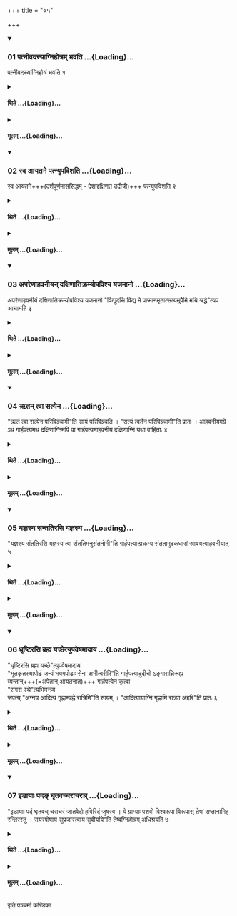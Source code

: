 +++
title = "०५"

+++

<div class="js_include" includetitle="true" newlevelforh1="3" unfilled url="/vedAH_yajuH/taittirIyam/sUtram/ApastambaH/shrautam/vishvAsa-prastutiH/06/05/01_patnIvadasyAgnihotram_bhavati.md">
<details open><summary><h3>01 पत्नीवदस्याग्निहोत्रम् भवति ...{Loading}...</h3></summary>

पत्नीवदस्याग्निहोत्रं भवति १  

</details>
</div>
<div class="js_include collapsed" newlevelforh1="4" title="थिते" unfilled url="/vedAH_yajuH/taittirIyam/sUtram/ApastambaH/shrautam/thite/06/05/01_patnIvadasyAgnihotram_bhavati.md">
<details><summary><h4>थिते ...{Loading}...</h4></summary>

पत्नीवदस्याग्निहोत्रं भवति १
</details>
</div>
<div class="js_include collapsed" newlevelforh1="4" title="मूलम्" unfilled url="/vedAH_yajuH/taittirIyam/sUtram/ApastambaH/shrautam/mUlam/06/05/01_patnIvadasyAgnihotram_bhavati.md">
<details><summary><h4>मूलम् ...{Loading}...</h4></summary>

पत्नीवदस्याग्निहोत्रं भवति १
</details>
</div>
<div class="js_include" includetitle="true" newlevelforh1="3" unfilled url="/vedAH_yajuH/taittirIyam/sUtram/ApastambaH/shrautam/vishvAsa-prastutiH/06/05/02_sva_Ayatane_patnyupavishati.md">
<details open><summary><h3>02 स्व आयतने पत्न्युपविशति ...{Loading}...</h3></summary>

स्व आयतने+++(दर्शपूर्णमाससिद्धम् - देशाद्दक्षिणत उदीची)+++ पत्न्युपविशति २  

</details>
</div>
<div class="js_include collapsed" newlevelforh1="4" title="थिते" unfilled url="/vedAH_yajuH/taittirIyam/sUtram/ApastambaH/shrautam/thite/06/05/02_sva_Ayatane_patnyupavishati.md">
<details><summary><h4>थिते ...{Loading}...</h4></summary>

स्व आयतने पत्न्युपविशति २
</details>
</div>
<div class="js_include collapsed" newlevelforh1="4" title="मूलम्" unfilled url="/vedAH_yajuH/taittirIyam/sUtram/ApastambaH/shrautam/mUlam/06/05/02_sva_Ayatane_patnyupavishati.md">
<details><summary><h4>मूलम् ...{Loading}...</h4></summary>

स्व आयतने पत्न्युपविशति २
</details>
</div>
<div class="js_include" includetitle="true" newlevelforh1="3" unfilled url="/vedAH_yajuH/taittirIyam/sUtram/ApastambaH/shrautam/vishvAsa-prastutiH/06/05/03_apareNAhavanIyan_daxiNAtikramyopavishya_yajamAno.md">
<details open><summary><h3>03 अपरेणाहवनीयन् दक्षिणातिक्रम्योपविश्य यजमानो ...{Loading}...</h3></summary>

अपरेणाहवनीयं दक्षिणातिक्रम्योपविश्य यजमानो "विद्युदसि विद्य मे पाप्मानमृतात्सत्यमुपैमि मयि श्रद्धे"त्यप आचामति ३  

</details>
</div>
<div class="js_include collapsed" newlevelforh1="4" title="थिते" unfilled url="/vedAH_yajuH/taittirIyam/sUtram/ApastambaH/shrautam/thite/06/05/03_apareNAhavanIyan_daxiNAtikramyopavishya_yajamAno.md">
<details><summary><h4>थिते ...{Loading}...</h4></summary>

अपरेणाहवनीयं दक्षिणातिक्रम्योपविश्य यजमानो विद्युदसि विद्य मे पाप्मानमृतात्सत्यमुपैमि मयि श्रद्धेत्यप आचामति ३
</details>
</div>
<div class="js_include collapsed" newlevelforh1="4" title="मूलम्" unfilled url="/vedAH_yajuH/taittirIyam/sUtram/ApastambaH/shrautam/mUlam/06/05/03_apareNAhavanIyan_daxiNAtikramyopavishya_yajamAno.md">
<details><summary><h4>मूलम् ...{Loading}...</h4></summary>

अपरेणाहवनीयं दक्षिणातिक्रम्योपविश्य यजमानो विद्युदसि विद्य मे पाप्मानमृतात्सत्यमुपैमि मयि श्रद्धेत्यप आचामति ३
</details>
</div>
<div class="js_include" includetitle="true" newlevelforh1="3" unfilled url="/vedAH_yajuH/taittirIyam/sUtram/ApastambaH/shrautam/vishvAsa-prastutiH/06/05/04_Rtan_tvA_satyena.md">
<details open><summary><h3>04 ऋतन् त्वा सत्येन ...{Loading}...</h3></summary>

"ऋतं त्वा सत्येन परिषिञ्चामी"ति सायं परिषिञ्चति । "सत्यं त्वर्तेन परिषिञ्चामी"ति प्रातः । आहवनीयमग्रे ऽथ गार्हपत्यमथ दक्षिणाग्निमपि वा गार्हपत्यमाहवनीयं दक्षिणाग्निं यथा वाहिताः ४  

</details>
</div>
<div class="js_include collapsed" newlevelforh1="4" title="थिते" unfilled url="/vedAH_yajuH/taittirIyam/sUtram/ApastambaH/shrautam/thite/06/05/04_Rtan_tvA_satyena.md">
<details><summary><h4>थिते ...{Loading}...</h4></summary>

ऋतं त्वा सत्येन परिषिञ्चामीति सायं परिषिञ्चति । सत्यं त्वर्तेन परिषिञ्चामीति प्रातः । आहवनीयमग्रे ऽथ गार्हपत्यमथ दक्षिणाग्निमपि वा गार्हपत्यमाहवनीयं दक्षिणाग्निं यथा वाहिताः ४
</details>
</div>
<div class="js_include collapsed" newlevelforh1="4" title="मूलम्" unfilled url="/vedAH_yajuH/taittirIyam/sUtram/ApastambaH/shrautam/mUlam/06/05/04_Rtan_tvA_satyena.md">
<details><summary><h4>मूलम् ...{Loading}...</h4></summary>

ऋतं त्वा सत्येन परिषिञ्चामीति सायं परिषिञ्चति । सत्यं त्वर्तेन परिषिञ्चामीति प्रातः । आहवनीयमग्रे ऽथ गार्हपत्यमथ दक्षिणाग्निमपि वा गार्हपत्यमाहवनीयं दक्षिणाग्निं यथा वाहिताः ४
</details>
</div>
<div class="js_include" includetitle="true" newlevelforh1="3" unfilled url="/vedAH_yajuH/taittirIyam/sUtram/ApastambaH/shrautam/vishvAsa-prastutiH/06/05/05_yajnasya_santatirasi_yajnasya.md">
<details open><summary><h3>05 यज्ञस्य सन्ततिरसि यज्ञस्य ...{Loading}...</h3></summary>

"यज्ञस्य संततिरसि यज्ञस्य त्वा संततिमनुसंतनोमी"ति गार्हपत्यात्प्रक्रम्य संततामुदकधारां स्रावयत्याहवनीयात् ५  

</details>
</div>
<div class="js_include collapsed" newlevelforh1="4" title="थिते" unfilled url="/vedAH_yajuH/taittirIyam/sUtram/ApastambaH/shrautam/thite/06/05/05_yajnasya_santatirasi_yajnasya.md">
<details><summary><h4>थिते ...{Loading}...</h4></summary>

यज्ञस्य सन्ततिरसि यज्ञस्य त्वा सन्ततिमनुसन्तनोमीति गार्हपत्यात्प्रक्रम्य सन्ततामुदकधारां स्रावयत्याहवनीयात् ५
</details>
</div>
<div class="js_include collapsed" newlevelforh1="4" title="मूलम्" unfilled url="/vedAH_yajuH/taittirIyam/sUtram/ApastambaH/shrautam/mUlam/06/05/05_yajnasya_santatirasi_yajnasya.md">
<details><summary><h4>मूलम् ...{Loading}...</h4></summary>

यज्ञस्य सन्ततिरसि यज्ञस्य त्वा सन्ततिमनुसन्तनोमीति गार्हपत्यात्प्रक्रम्य सन्ततामुदकधारां स्रावयत्याहवनीयात् ५
</details>
</div>
<div class="js_include" includetitle="true" newlevelforh1="3" unfilled url="/vedAH_yajuH/taittirIyam/sUtram/ApastambaH/shrautam/vishvAsa-prastutiH/06/05/06_dhRShTirasi_brahma_yachChetyupaveShamAdAya.md">
<details open><summary><h3>06 धृष्टिरसि ब्रह्म यच्छेत्युपवेषमादाय ...{Loading}...</h3></summary>

"धृष्टिरसि ब्रह्म यच्छे"त्युपवेषमादाय  
"भूतकृतस्थापोढं जन्यं भयमपोढाः सेना अभीत्वरीरि"ति गार्हपत्यादुदीचो ऽङ्गारान्निरूह्य  
व्यन्तान्+++(=अपेतान् आयतनात्)+++ गार्हपत्येन कृत्वा  
"सगरा स्थे"त्यभिमन्त्र्य  
जपत्य् "अग्नय आदित्यं गृह्णाम्यह्ने रात्रिमि"ति सायम् । "आदित्यायाग्निं गृह्णामि रात्र्या अहरि"ति प्रातः ६   

</details>
</div>
<div class="js_include collapsed" newlevelforh1="4" title="थिते" unfilled url="/vedAH_yajuH/taittirIyam/sUtram/ApastambaH/shrautam/thite/06/05/06_dhRShTirasi_brahma_yachChetyupaveShamAdAya.md">
<details><summary><h4>थिते ...{Loading}...</h4></summary>

धृष्टिरसि ब्रह्म यच्छेत्युपवेषमादाय भूतकृत स्थापोढं जन्यं भयमपोढाः सेना अभीत्वरीरिति गार्हपत्यादुदीचोऽङ्गारान्निरूह्य व्यन्तान्गार्हपत्येन कृत्वा सगरा स्थेत्यभिमन्त्र्य जपत्यग्नय आदित्यं गृह्णाम्यह्ने रात्रिमिति सायम् । आदित्यायाग्निं गृह्णामि रात्र्या अहरिति प्रातः ६
</details>
</div>
<div class="js_include collapsed" newlevelforh1="4" title="मूलम्" unfilled url="/vedAH_yajuH/taittirIyam/sUtram/ApastambaH/shrautam/mUlam/06/05/06_dhRShTirasi_brahma_yachChetyupaveShamAdAya.md">
<details><summary><h4>मूलम् ...{Loading}...</h4></summary>

धृष्टिरसि ब्रह्म यच्छेत्युपवेषमादाय भूतकृत स्थापोढं जन्यं भयमपोढाः सेना अभीत्वरीरिति गार्हपत्यादुदीचोऽङ्गारान्निरूह्य व्यन्तान्गार्हपत्येन कृत्वा सगरा स्थेत्यभिमन्त्र्य जपत्यग्नय आदित्यं गृह्णाम्यह्ने रात्रिमिति सायम् । आदित्यायाग्निं गृह्णामि रात्र्या अहरिति प्रातः ६
</details>
</div>
<div class="js_include" includetitle="true" newlevelforh1="3" unfilled url="/vedAH_yajuH/taittirIyam/sUtram/ApastambaH/shrautam/vishvAsa-prastutiH/06/05/07_iDAyAH_pada~N_ghRtavachcharAchara~n.md">
<details open><summary><h3>07 इडायाः पदङ् घृतवच्चराचरञ् ...{Loading}...</h3></summary>

"इडायाः पदं घृतवच् चराचरं जातवेदो हविरिदं जुषस्व । ये ग्राम्याः पशवो विश्वरूपा विरूपास् तेषां सप्तानामिह रन्तिरस्तु । रायस्पोषाय सुप्रजास्त्वाय सुवीर्याये"ति तेष्वग्निहोत्रम् अधिश्रयति ७  

</details>
</div>
<div class="js_include collapsed" newlevelforh1="4" title="थिते" unfilled url="/vedAH_yajuH/taittirIyam/sUtram/ApastambaH/shrautam/thite/06/05/07_iDAyAH_pada~N_ghRtavachcharAchara~n.md">
<details><summary><h4>थिते ...{Loading}...</h4></summary>

इडायाः पदं घृतवच्चराचरं जातवेदो हविरिदं जुषस्व । ये ग्राम्याः पशवो विश्वरूपा विरूपास्तेषां सप्तानामिह रन्तिरस्तु । रायस्पोषाय सुप्रजास्त्वाय सुवीर्यायेति तेष्वग्निहोत्रमधिश्रयति ७
</details>
</div>
<div class="js_include collapsed" newlevelforh1="4" title="मूलम्" unfilled url="/vedAH_yajuH/taittirIyam/sUtram/ApastambaH/shrautam/mUlam/06/05/07_iDAyAH_pada~N_ghRtavachcharAchara~n.md">
<details><summary><h4>मूलम् ...{Loading}...</h4></summary>

इडायाः पदं घृतवच्चराचरं जातवेदो हविरिदं जुषस्व । ये ग्राम्याः पशवो विश्वरूपा विरूपास्तेषां सप्तानामिह रन्तिरस्तु । रायस्पोषाय सुप्रजास्त्वाय सुवीर्यायेति तेष्वग्निहोत्रमधिश्रयति ७
</details>
</div>

  
इति पञ्चमी कण्डिका 
